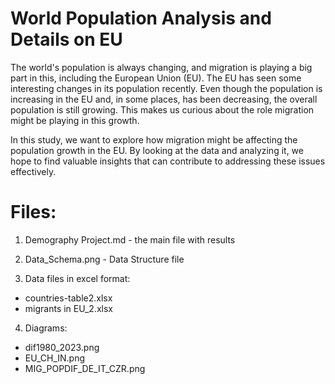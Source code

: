 # World Population Analysis and Details on EU

The world's population is always changing, and migration is playing a big part in this, including the European Union (EU). The EU has seen some interesting changes in its population recently. Even though the population is increasing in the EU and, in some places, has been decreasing, the overall population is still growing. This makes us curious about the role migration might be playing in this growth.

In this study, we want to explore how migration might be affecting the population growth in the EU. By looking at the data and analyzing it, we hope to find valuable insights that can contribute to addressing these issues effectively.

# Files:
1. Demography Project.md - the main file with results
   
2. Data_Schema.png - Data Structure file
   
3. Data files in excel format:
* countries-table2.xlsx
* migrants in EU_2.xlsx
  
4. Diagrams:
* dif1980_2023.png
* EU_CH_IN.png
* MIG_POPDIF_DE_IT_CZR.png
